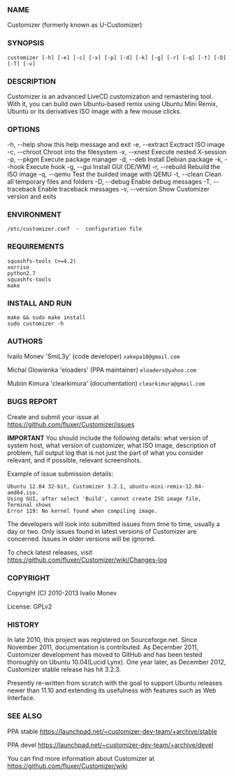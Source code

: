 ### NAME

Customizer (formerly known as U-Customizer)

	
### SYNOPSIS

    customizer [-h] [-e] [-c] [-x] [-p] [-d] [-k] [-g] [-r] [-q] [-t] [-D] [-T] [-v]


### DESCRIPTION

Customizer is an advanced LiveCD customization and remastering tool. With it, you can build own
Ubuntu-based remix using Ubuntu Mini Remix, Ubuntu or its derivatives ISO image with a few mouse clicks.


### OPTIONS

  -h, --help       show this help message and exit
  -e, --extract    Exctract ISO image
  -c, --chroot     Chroot into the filesystem
  -x, --xnest      Execute nested X-session
  -p, --pkgm       Execute package manager
  -d, --deb        Install Debian package
  -k, --hook       Execute hook
  -g, --gui        Install GUI (DE/WM)
  -r, --rebuild    Rebuild the ISO image
  -q, --qemu       Test the builded image with QEMU
  -t, --clean      Clean all temporary files and folders
  -D, --debug      Enable debug messages
  -T, --traceback  Enable traceback messages
  -v, --version    Show Customizer version and exits

### ENVIRONMENT

    /etc/customizer.conf  -  configuration file


### REQUIREMENTS

    squashfs-tools (>=4.2)
    xorriso
    python2.7
    squashfs-tools
    make

### INSTALL AND RUN

    make && sudo make install
    sudo customizer -h
   
### AUTHORS

Ivailo Monev 'SmiL3y' (code developer) `xakepa10@gmail.com`

Michal Glowienka 'eloaders' (PPA maintainer) `eloaders@yahoo.com`

Mubiin Kimura 'clearkimura' (documentation) `clearkimura@gmail.com`


### BUGS REPORT

Create and submit your issue at https://github.com/fluxer/Customizer/issues

**IMPORTANT** You should include the following details: what version of system host, 
what version of customizer, what ISO image, description of problem, full output log that is 
not just the part of what you consider relevant, and if possible, relevant screenshots.

Example of issue submission details:

    Ubuntu 12.04 32-bit, Customizer 3.2.1, ubuntu-mini-remix-12.04-amd64.iso.
    Using GUI, after select 'Build', cannot create ISO image file, Terminal shows
    Error 119: No kernel found when compiling image.

The developers will look into submitted issues from time to time, usually a day or two.
Only issues found in latest versions of Customizer are concerned. Issues in older versions
will be ignored.

To check latest releases, visit https://github.com/fluxer/Customizer/wiki/Changes-log


### COPYRIGHT
    
Copyright (C) 2010-2013  Ivailo Monev

License: GPLv2


### HISTORY

In late 2010, this project was registered on Sourceforge.net. Since November 2011,
documentation is contributed. As December 2011, Customizer development has moved to
GitHub and has been tested thoroughly on Ubuntu 10.04(Lucid Lynx). One year later, 
as December 2012, Customizer stable release has hit 3.2.3.

Presently re-written from scratch with the goal to support Ubuntu releases newer than 11.10
and extending its usefulness with features such as Web Interface.


### SEE ALSO

PPA stable  https://launchpad.net/~customizer-dev-team/+archive/stable

PPA devel  https://launchpad.net/~customizer-dev-team/+archive/devel

You can find more information about Customizer at https://github.com/fluxer/Customizer/wiki
